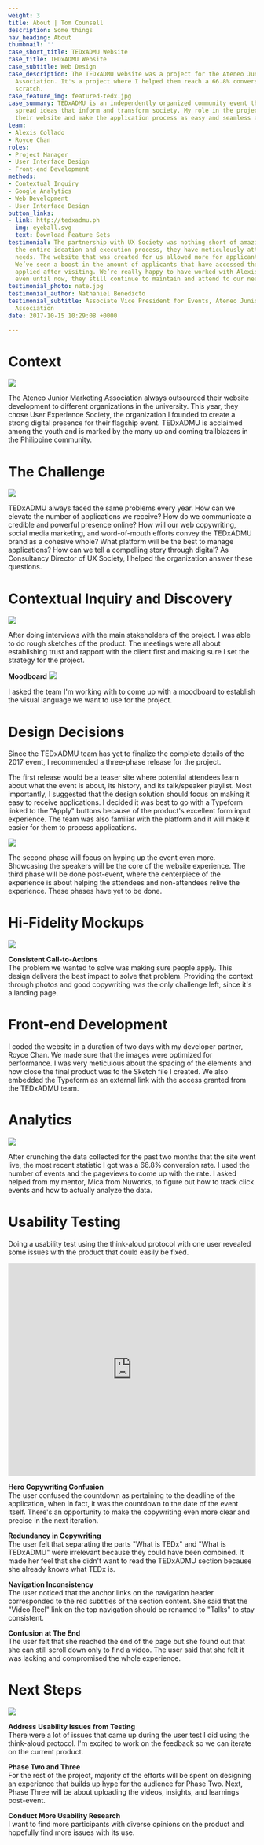 ```yaml
---
weight: 3
title: About | Tom Counsell
description: Some things
nav_heading: About
thumbnail: ''
case_short_title: TEDxADMU Website
case_title: TEDxADMU Website
case_subtitle: Web Design
case_description: The TEDxADMU website was a project for the Ateneo Junior Marketing
  Association. It's a project where I helped them reach a 66.8% conversion rate from
  scratch.
case_feature_img: featured-tedx.jpg
case_summary: TEDxADMU is an independently organized community event that aims to
  spread ideas that inform and transform society. My role in the project was to design
  their website and make the application process as easy and seamless as possible.
team:
- Alexis Collado
- Royce Chan
roles:
- Project Manager
- User Interface Design
- Front-end Development
methods:
- Contextual Inquiry
- Google Analytics
- Web Development
- User Interface Design
button_links:
- link: http://tedxadmu.ph
  img: eyeball.svg
  text: Download Feature Sets
testimonial: The partnership with UX Society was nothing short of amazing. Throughout
  the entire ideation and execution process, they have meticulously attended to our
  needs. The website that was created for us allowed more for applicants to apply.
  We’ve seen a boost in the amount of applicants that have accessed the website and
  applied after visiting. We’re really happy to have worked with Alexis’ team and
  even until now, they still continue to maintain and attend to our needs.
testimonial_photo: nate.jpg
testimonial_author: Nathaniel Benedicto
testimonial_subtitle: Associate Vice President for Events, Ateneo Junior Marketing
  Association
date: 2017-10-15 10:29:08 +0000

---
```

# Context

![](//localhost:1313/tedx/img/projecti7.jpg)

The Ateneo Junior Marketing Association always outsourced their website development to different organizations in the university. This year, they chose User Experience Society, the organization I founded to create a strong digital presence for their flagship event. TEDxADMU is acclaimed among the youth and is marked by the many up and coming trailblazers in the Philippine community.

# The Challenge

![](//localhost:1313/tedx/img/whycoordinate.jpg)

TEDxADMU always faced the same problems every year. How can we elevate the number of applications we receive? How do we communicate a credible and powerful presence online? How will our web copywriting, social media marketing, and word-of-mouth efforts convey the TEDxADMU brand as a cohesive whole? What platform will be the best to manage applications? How can we tell a compelling story through digital? As Consultancy Director of UX Society, I helped the organization answer these questions.

# Contextual Inquiry and Discovery

![](//localhost:1313/tedx/img/sketchted.jpg)

After doing interviews with the main stakeholders of the project. I was able to do rough sketches of the product. The meetings were all about establishing trust and rapport with the client first and making sure I set the strategy for the project.

**Moodboard**
![](//localhost:1313/tedx/img/moodboard.jpg)

I asked the team I'm working with to come up with a moodboard to establish the visual language we want to use for the project.
            
# Design Decisions

Since the TEDxADMU team has yet to finalize the complete details of the 2017 event, I recommended a three-phase release for the project.

The first release would be a teaser site where potential attendees learn about what the event is about, its history, and its talk/speaker playlist. Most importantly, I suggested that the design solution should focus on making it easy to receive applications. I decided it was best to go with a Typeform linked to the "Apply" buttons because of the product's excellent form input experience. The team was also familiar with the platform and it will make it easier for them to process applications.

![](//localhost:1313/tedx/img/phases.png)

The second phase will focus on hyping up the event even more. Showcasing the speakers will be the core of the website experience. The third phase will be done post-event, where the centerpiece of the experience is about helping the attendees and non-attendees relive the experience. These phases have yet to be done.

# Hi-Fidelity Mockups

![](//localhost:1313/tedx/img/cta.png)

**Consistent Call-to-Actions**
<br>The problem we wanted to solve was making sure people apply. This design delivers the best impact to solve that problem. Providing the context through photos and good copywriting was the only challenge left, since it's a landing page.

# Front-end Development

I coded the website in a duration of two days with my developer partner, Royce Chan. We made sure that the images were optimized for performance. I was very meticulous about the spacing of the elements and how close the final product was to the Sketch file I created. We also embedded the Typeform as an external link with the access granted from the TEDxADMU team.

# Analytics

![](//localhost:1313/tedx/img/events.png)

After crunching the data collected for the past two months that the site went live, the most recent statistic I got was a 66.8% conversion rate. I used the number of events and the pageviews to come up with the rate. I asked helped from my mentor, Mica from Nuworks, to figure out how to track click events and how to actually analyze the data.

# Usability Testing

Doing a usability test using the think-aloud protocol with one user revealed some issues with the product that could easily be fixed.

<iframe style="display: block; margin: 0 auto; max-width: 100%; height: 45vw;" src="https://www.youtube.com/embed/6EXV0toCbOE" allowfullscreen="" width="853" height="505" frameborder="0"></iframe>

**Hero Copywriting Confusion**
<br>The user confused the countdown as pertaining to the deadline of the application, when in fact, it was the countdown to the date of the event itself. There's an opportunity to make the copywriting even more clear and precise in the next iteration.

**Redundancy in Copywriting**
<br>The user felt that separating the parts "What is TEDx" and "What is TEDxADMU" were irrelevant because they could have been combined. It made her feel that she didn't want to read the TEDxADMU section because she already knows what TEDx is.

**Navigation Inconsistency**
<br>The user noticed that the anchor links on the navigation header corresponded to the red subtitles of the section content. She said that the "Video Reel" link on the top navigation should be renamed to "Talks" to stay consistent.

**Confusion at The End**
<br>The user felt that she reached the end of the page but she found out that she can still scroll down only to find a video. The user said that she felt it was lacking and compromised the whole experience.

# Next Steps

![](//localhost:1313/tedx/img/nextstepsted.jpg)

**Address Usability Issues from Testing**
<br>There were a lot of issues that came up during the user test I did using the think-aloud protocol. I'm excited to work on the feedback so we can iterate on the current product.

**Phase Two and Three**
<br>For the rest of the project, majority of the efforts will be spent on designing an experience that builds up hype for the audience for Phase Two. Next, Phase Three will be about uploading the videos, insights, and learnings post-event.

**Conduct More Usability Research**
<br>I want to find more participants with diverse opinions on the product and hopefully find more issues with its use.